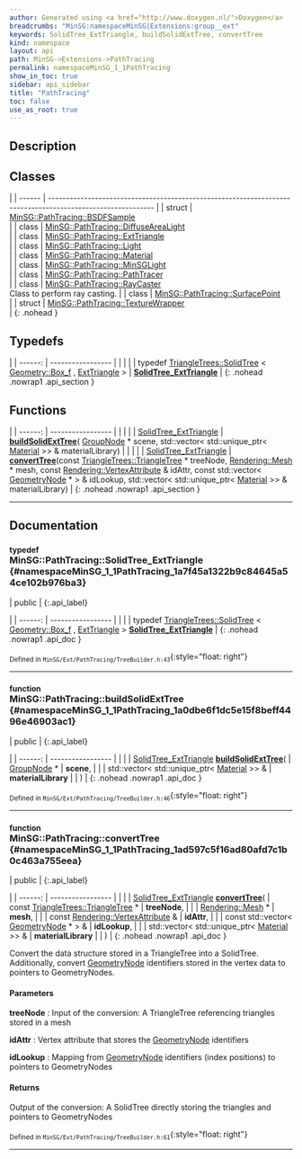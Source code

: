 ```yaml
---
author: Generated using <a href="http://www.doxygen.nl/">Doxygen</a>
breadcrumbs: "MinSG:namespaceMinSG|Extensions:group__ext"
keywords: SolidTree_ExtTriangle, buildSolidExtTree, convertTree
kind: namespace
layout: api
path: MinSG->Extensions->PathTracing
permalink: namespaceMinSG_1_1PathTracing
show_in_toc: true
sidebar: api_sidebar
title: "PathTracing"
toc: false
use_as_root: true
---
```


## Description





## Classes

|
| ------ | ----------------------------------------------------------------------------------------------------------- | 
| struct | [MinSG::PathTracing::BSDFSample](structMinSG_1_1PathTracing_1_1BSDFSample) <br/>                            | 
| class  | [MinSG::PathTracing::DiffuseAreaLight](classMinSG_1_1PathTracing_1_1DiffuseAreaLight) <br/>                 | 
| class  | [MinSG::PathTracing::ExtTriangle](classMinSG_1_1PathTracing_1_1ExtTriangle) <br/>                           | 
| class  | [MinSG::PathTracing::Light](classMinSG_1_1PathTracing_1_1Light) <br/>                                       | 
| class  | [MinSG::PathTracing::Material](classMinSG_1_1PathTracing_1_1Material) <br/>                                 | 
| class  | [MinSG::PathTracing::MinSGLight](classMinSG_1_1PathTracing_1_1MinSGLight) <br/>                             | 
| class  | [MinSG::PathTracing::PathTracer](classMinSG_1_1PathTracing_1_1PathTracer) <br/>                             | 
| class  | [MinSG::PathTracing::RayCaster](classMinSG_1_1PathTracing_1_1RayCaster) <br/> Class to perform ray casting. | 
| class  | [MinSG::PathTracing::SurfacePoint](classMinSG_1_1PathTracing_1_1SurfacePoint) <br/>                         | 
| struct | [MinSG::PathTracing::TextureWrapper](structMinSG_1_1PathTracing_1_1TextureWrapper) <br/>                    | 
{: .nohead }

## Typedefs

|
| ------: | ----------------- |
|  | |
| typedef [TriangleTrees::SolidTree](classMinSG_1_1TriangleTrees_1_1SolidTree) < [Geometry::Box_f](namespaceGeometry#namespaceGeometry_1a7049ac0db2eca3232a41d0c0f0f7e948) , [ExtTriangle](classMinSG_1_1PathTracing_1_1ExtTriangle) > | **[SolidTree_ExtTriangle](#namespaceMinSG_1_1PathTracing_1a7f45a1322b9c84645a54ce102b976ba3)**  |
{: .nohead .nowrap1 .api_section }


## Functions

|
| ------: | ----------------- |
|  | |
| [SolidTree_ExtTriangle](namespaceMinSG_1_1PathTracing#namespaceMinSG_1_1PathTracing_1a7f45a1322b9c84645a54ce102b976ba3) | **[buildSolidExtTree](#namespaceMinSG_1_1PathTracing_1a0dbe6f1dc5e15f8beff4496e46903ac1)**( [GroupNode](classMinSG_1_1GroupNode) * scene, std::vector< std::unique_ptr< [Material](classMinSG_1_1PathTracing_1_1Material) >> & materialLibrary) |
|  | |
| [SolidTree_ExtTriangle](namespaceMinSG_1_1PathTracing#namespaceMinSG_1_1PathTracing_1a7f45a1322b9c84645a54ce102b976ba3) | **[convertTree](#namespaceMinSG_1_1PathTracing_1ad597c5f16ad80afd7c1b0c463a755eea)**(const [TriangleTrees::TriangleTree](classMinSG_1_1TriangleTrees_1_1TriangleTree) * treeNode,  [Rendering::Mesh](classRendering_1_1Mesh) * mesh, const [Rendering::VertexAttribute](classRendering_1_1VertexAttribute) & idAttr, const std::vector< [GeometryNode](classMinSG_1_1GeometryNode) * > & idLookup, std::vector< std::unique_ptr< [Material](classMinSG_1_1PathTracing_1_1Material) >> & materialLibrary) |
{: .nohead .nowrap1 .api_section }


-------------------------------------------------------------------

## Documentation

### <small>typedef</small><br/> MinSG::PathTracing::SolidTree_ExtTriangle {#namespaceMinSG_1_1PathTracing_1a7f45a1322b9c84645a54ce102b976ba3}

| public |
{:.api_label}

|
| ------: | ----------------- |
|  |
| typedef [TriangleTrees::SolidTree](classMinSG_1_1TriangleTrees_1_1SolidTree) < [Geometry::Box_f](namespaceGeometry#namespaceGeometry_1a7049ac0db2eca3232a41d0c0f0f7e948) , [ExtTriangle](classMinSG_1_1PathTracing_1_1ExtTriangle) > **[SolidTree_ExtTriangle](#namespaceMinSG_1_1PathTracing_1a7f45a1322b9c84645a54ce102b976ba3)**  |
{: .nohead .nowrap1 .api_doc }





<sub>Defined in `MinSG/Ext/PathTracing/TreeBuilder.h:43`</sub>{:style="float: right"}

-------------------------------------------------------------------

### <small>function</small><br/> MinSG::PathTracing::buildSolidExtTree {#namespaceMinSG_1_1PathTracing_1a0dbe6f1dc5e15f8beff4496e46903ac1}

| public |
{:.api_label}

|
| ------: | ----------------- |
|  |
| [SolidTree_ExtTriangle](namespaceMinSG_1_1PathTracing#namespaceMinSG_1_1PathTracing_1a7f45a1322b9c84645a54ce102b976ba3) **[buildSolidExtTree](#namespaceMinSG_1_1PathTracing_1a0dbe6f1dc5e15f8beff4496e46903ac1)**( |  [GroupNode](classMinSG_1_1GroupNode) * | **scene**, |
| | std::vector< std::unique_ptr< [Material](classMinSG_1_1PathTracing_1_1Material) >> & | **materialLibrary** |
|   ) |
{: .nohead .nowrap1 .api_doc }





<sub>Defined in `MinSG/Ext/PathTracing/TreeBuilder.h:46`</sub>{:style="float: right"}

-------------------------------------------------------------------

### <small>function</small><br/> MinSG::PathTracing::convertTree {#namespaceMinSG_1_1PathTracing_1ad597c5f16ad80afd7c1b0c463a755eea}

| public |
{:.api_label}

|
| ------: | ----------------- |
|  |
| [SolidTree_ExtTriangle](namespaceMinSG_1_1PathTracing#namespaceMinSG_1_1PathTracing_1a7f45a1322b9c84645a54ce102b976ba3) **[convertTree](#namespaceMinSG_1_1PathTracing_1ad597c5f16ad80afd7c1b0c463a755eea)**( | const [TriangleTrees::TriangleTree](classMinSG_1_1TriangleTrees_1_1TriangleTree) * | **treeNode**, |
| |  [Rendering::Mesh](classRendering_1_1Mesh) * | **mesh**, |
| | const [Rendering::VertexAttribute](classRendering_1_1VertexAttribute) & | **idAttr**, |
| | const std::vector< [GeometryNode](classMinSG_1_1GeometryNode) * > & | **idLookup**, |
| | std::vector< std::unique_ptr< [Material](classMinSG_1_1PathTracing_1_1Material) >> & | **materialLibrary** |
|   ) |
{: .nohead .nowrap1 .api_doc }



Convert the data structure stored in a TriangleTree into a SolidTree. Additionally, convert [GeometryNode](classMinSG_1_1GeometryNode) identifiers stored in the vertex data to pointers to GeometryNodes.


#### Parameters
**treeNode**
:  Input of the conversion: A TriangleTree referencing triangles stored in a mesh



**idAttr**
:  Vertex attribute that stores the [GeometryNode](classMinSG_1_1GeometryNode) identifiers



**idLookup**
:  Mapping from [GeometryNode](classMinSG_1_1GeometryNode) identifiers (index positions) to pointers to GeometryNodes




#### Returns
Output of the conversion: A SolidTree directly storing the triangles and pointers to GeometryNodes





<sub>Defined in `MinSG/Ext/PathTracing/TreeBuilder.h:61`</sub>{:style="float: right"}

-------------------------------------------------------------------

